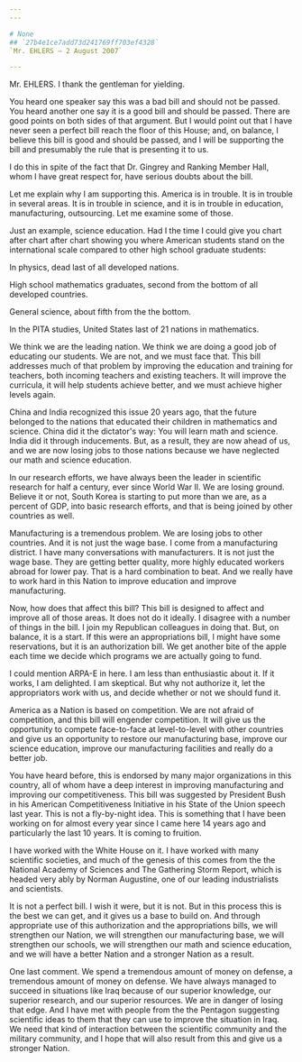```yaml
---
---

# None
## `27b4e1ce7add73d241769ff703ef4328`
`Mr. EHLERS — 2 August 2007`

---
```



Mr. EHLERS. I thank the gentleman for yielding.

You heard one speaker say this was a bad bill and should not be 
passed. You heard another one say it is a good bill and should be 
passed. There are good points on both sides of that argument. But I 
would point out that I have never seen a perfect bill reach the floor 
of this House; and, on balance, I believe this bill is good and should 
be passed, and I will be supporting the bill and presumably the rule 
that is presenting it to us.

I do this in spite of the fact that Dr. Gingrey and Ranking Member 
Hall, whom I have great respect for, have serious doubts about the 
bill.

Let me explain why I am supporting this. America is in trouble. It is 
in trouble in several areas. It is in trouble in science, and it is in 
trouble in education, manufacturing, outsourcing. Let me examine some 
of those.

Just an example, science education. Had I the time I could give you 
chart after chart after chart showing you where American students stand 
on the international scale compared to other high school graduate 
students:

In physics, dead last of all developed nations.

High school mathematics graduates, second from the bottom of all 
developed countries.



General science, about fifth from the the bottom.

In the PITA studies, United States last of 21 nations in mathematics.

We think we are the leading nation. We think we are doing a good job 
of educating our students. We are not, and we must face that. This bill 
addresses much of that problem by improving the education and training 
for teachers, both incoming teachers and existing teachers. It will 
improve the curricula, it will help students achieve better, and we 
must achieve higher levels again.

China and India recognized this issue 20 years ago, that the future 
belonged to the nations that educated their children in mathematics and 
science. China did it the dictator's way: You will learn math and 
science. India did it through inducements. But, as a result, they are 
now ahead of us, and we are now losing jobs to those nations because we 
have neglected our math and science education.

In our research efforts, we have always been the leader in scientific 
research for half a century, ever since World War II. We are losing 
ground. Believe it or not, South Korea is starting to put more than we 
are, as a percent of GDP, into basic research efforts, and that is 
being joined by other countries as well.

Manufacturing is a tremendous problem. We are losing jobs to other 
countries. And it is not just the wage base. I come from a 
manufacturing district. I have many conversations with manufacturers. 
It is not just the wage base. They are getting better quality, more 
highly educated workers abroad for lower pay. That is a hard 
combination to beat. And we really have to work hard in this Nation to 
improve education and improve manufacturing.

Now, how does that affect this bill? This bill is designed to affect 
and improve all of those areas. It does not do it ideally. I disagree 
with a number of things in the bill. I join my Republican colleagues in 
doing that. But, on balance, it is a start. If this were an 
appropriations bill, I might have some reservations, but it is an 
authorization bill. We get another bite of the apple each time we 
decide which programs we are actually going to fund.

I could mention ARPA-E in here. I am less than enthusiastic about it. 
If it works, I am delighted. I am skeptical. But why not authorize it, 
let the appropriators work with us, and decide whether or not we should 
fund it.

America as a Nation is based on competition. We are not afraid of 
competition, and this bill will engender competition. It will give us 
the opportunity to compete face-to-face at level-to-level with other 
countries and give us an opportunity to restore our manufacturing base, 
improve our science education, improve our manufacturing facilities and 
really do a better job.

You have heard before, this is endorsed by many major organizations 
in this country, all of whom have a deep interest in improving 
manufacturing and improving our competitiveness. This bill was 
suggested by President Bush in his American Competitiveness Initiative 
in his State of the Union speech last year. This is not a fly-by-night 
idea. This is something that I have been working on for almost every 
year since I came here 14 years ago and particularly the last 10 years. 
It is coming to fruition.

I have worked with the White House on it. I have worked with many 
scientific societies, and much of the genesis of this comes from the 
the National Academy of Sciences and The Gathering Storm Report, which 
is headed very ably by Norman Augustine, one of our leading 
industrialists and scientists.

It is not a perfect bill. I wish it were, but it is not. But in this 
process this is the best we can get, and it gives us a base to build 
on. And through appropriate use of this authorization and the 
appropriations bills, we will strengthen our Nation, we will strengthen 
our manufacturing base, we will strengthen our schools, we will 
strengthen our math and science education, and we will have a better 
Nation and a stronger Nation as a result.

One last comment. We spend a tremendous amount of money on defense, a 
tremendous amount of money on defense. We have always managed to 
succeed in situations like Iraq because of our superior knowledge, our 
superior research, and our superior resources. We are in danger of 
losing that edge. And I have met with people from the the Pentagon 
suggesting scientific ideas to them that they can use to improve the 
situation in Iraq. We need that kind of interaction between the 
scientific community and the military community, and I hope that will 
also result from this and give us a stronger Nation.